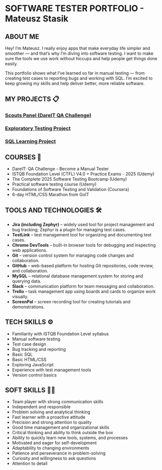 # SOFTWARE TESTER PORTFOLIO - Mateusz Stasik

## ABOUT ME

Hey! I’m Mateusz. I really enjoy apps that make everyday life simpler and smoother — and that’s why I’m diving into software testing. I want to make sure the tools we use work without hiccups and help people get things done easily.  

This portfolio shows what I’ve learned so far in manual testing — from creating test cases to reporting bugs and working with SQL. I’m excited to keep growing my skills and help deliver better, more reliable software.

## MY PROJECTS 📋

### [Scouts Panel (DareIT QA Challenge)](https://github.com/m-stasik/zephyr-project)

### [Exploratory Testing Project](https://github.com/m-stasik/exploratory-testing-project)

### [SQL Learning Project](https://github.com/m-stasik/SQL---project)

## COURSES 📝

- DareIT: QA Challenge - Become a Manual Tester  
- ISTQB Foundation Level (CTFL) V4.0 + Practice Exams - 2025 (Udemy)
- The Complete 2025 Software Testing Bootcamp (Udemy)
- Practical software testing course (Udemy)
- Foundations of Software Testing and Validation (Coursera)
- 6-day HTML/CSS Marathon from GoIT

## TOOLS AND TECHNOLOGIES 🛠️

- **Jira (including Zephyr)** – widely used tool for project management and bug tracking; Zephyr is a plugin for managing test cases.
- **TestLink** – test management tool for organizing and documenting test cases.
- **Chrome DevTools** – built-in browser tools for debugging and inspecting web applications.
- **Git** – version control system for managing code changes and collaboration.
- **GitHub** – web-based platform for hosting Git repositories, code review, and collaboration.
- **MySQL** – relational database management system for storing and querying data.
- **Slack** – communication platform for team messaging and collaboration.
- **Trello** – task management app using boards and cards to organize work visually.
- **ScreenPal** – screen recording tool for creating tutorials and demonstrations.

## TECH SKILLS ⚙️

- Familiarity with ISTQB Foundation Level syllabus
- Manual software testing
- Test case design
- Bug tracking and reporting
- Basic SQL
- Basic HTML/CSS
- Exploring JavaScript
- Experience with test management tools
- Version control basics

## SOFT SKILLS 🙆‍♂️

- Team player with strong communication skills  
- Independent and responsible  
- Problem solving and analytical thinking  
- Fast learner with a proactive attitude  
- Precision and strong attention to quality  
- Good time management and organizational skills  
- Critical thinking and ability to think outside the box  
- Ability to quickly learn new tools, systems, and processes  
- Motivated and eager for self-development  
- Adaptability to changing environments  
- Patience and perseverance in problem-solving  
- Curiosity and willingness to ask questions  
- Attention to detail  
